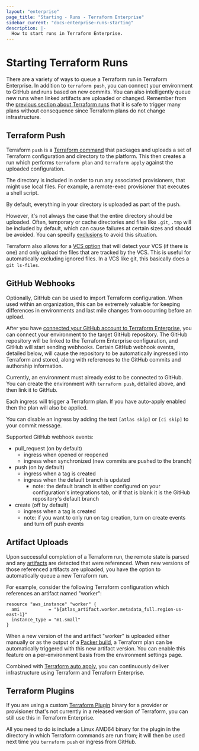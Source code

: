```yaml
---
layout: "enterprise"
page_title: "Starting - Runs - Terraform Enterprise"
sidebar_current: "docs-enterprise-runs-starting"
description: |-
  How to start runs in Terraform Enterprise.
---
```



# Starting Terraform Runs

There are a variety of ways to queue a Terraform run in Terraform Enterprise. In addition to
`terraform push`, you can connect your environment
to GitHub and runs based on new commits. You can
also intelligently queue new runs when linked artifacts are uploaded or changed.
Remember from the [previous section about Terraform runs](/docs/enterprise/runs)
that it is safe to trigger many plans without consequence since Terraform plans
do not change infrastructure.


## Terraform Push

Terraform `push` is a [Terraform command](https://terraform.io/docs/commands/push.html)
that packages and uploads a set of Terraform configuration and directory to the platform. This then creates a run
which performs `terraform plan` and `terraform apply` against the uploaded
configuration.

The directory is included in order to run any associated provisioners,
that might use local files. For example, a remote-exec provisioner
that executes a shell script.

By default, everything in your directory is uploaded as part of the push.

However, it's not always the case that the entire directory should be uploaded. Often,
temporary or cache directories and files like `.git`, `.tmp` will be included by default, which
can cause failures at certain sizes and should be avoided. You can
specify [exclusions](https://terraform.io/docs/commands/push.html) to avoid this situation.

Terraform also allows for a [VCS option](https://terraform.io/docs/commands/push.html#_vcs_true)
that will detect your VCS (if there is one) and only upload the files that are tracked by the VCS. This is
useful for automatically excluding ignored files. In a VCS like git, this
basically does a `git ls-files`.


## GitHub Webhooks

Optionally, GitHub can be used to import Terraform configuration. When used
within an organization, this can be extremely valuable for keeping differences
in environments and last mile changes from occurring before an upload.

After you have [connected your GitHub account to Terraform Enterprise](/docs/enterprise/vcs/github.html),
you can connect your environment to the target
GitHub repository. The GitHub repository will be linked to the Terraform Enterprise
configuration, and GitHub will start sending webhooks. Certain
GitHub webhook events, detailed below, will cause the repository to be
automatically ingressed into Terraform and stored, along with references to the
GitHub commits and authorship information.

Currently, an environment must already exist to be connected to GitHub. You can
create the environment with `terraform push`, detailed above, and then link it
to GitHub.

Each ingress will trigger a Terraform plan. If you have auto-apply enabled then
the plan will also be applied.

You can disable an ingress by adding the text `[atlas skip]` or `[ci skip]` to
your commit message.

Supported GitHub webhook events:

- pull_request (on by default)
  - ingress when opened or reopened
  - ingress when synchronized (new commits are pushed to the branch)
- push (on by default)
  - ingress when a tag is created
  - ingress when the default branch is updated
    - note: the default branch is either configured on your configuration's
      integrations tab, or if that is blank it is the GitHub
      repository's default branch
- create (off by default)
  - ingress when a tag is created
  - note: if you want to only run on tag creation, turn on create events and
    turn off push events

## Artifact Uploads

Upon successful completion of a Terraform run, the remote state is parsed and
any [artifacts](/docs/enterprise/artifacts/artifact-provider.html) are detected that
were referenced. When new versions of those referenced artifacts are uploaded, you have the option to automatically queue a new Terraform run.

For example, consider the following Terraform configuration which references an
artifact named "worker":

```hcl
resource "aws_instance" "worker" {
  ami           = "${atlas_artifact.worker.metadata_full.region-us-east-1}"
  instance_type = "m1.small"
}
```

When a new version of the and artifact "worker" is uploaded either manually
or as the output of a [Packer build](/docs/enterprise/packer/builds/starting.html), a Terraform plan can be automatically triggered with this new artifact version.
You can enable this feature on a per-environment basis from the
environment settings page.

Combined with
[Terraform auto apply](/docs/enterprise/runs/automatic-applies.html), you can
continuously deliver infrastructure using Terraform and Terraform Enterprise.

## Terraform Plugins

If you are using a custom [Terraform Plugin](https://www.terraform.io/docs/plugins/index.html)
binary for a provider or provisioner that's not currently in a released
version of Terraform, you can still use this in Terraform Enterprise.

All you need to do is include a Linux AMD64 binary for the plugin in the
directory in which Terraform commands are run from; it will then be used next time you `terraform push` or ingress from GitHub.
